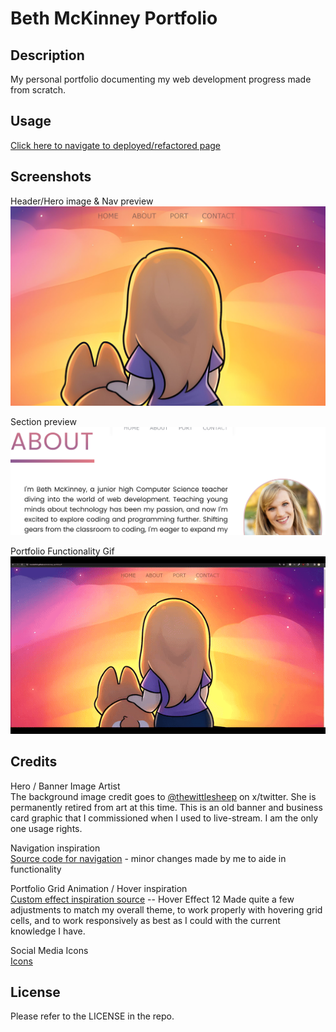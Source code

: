 # Beth McKinney Portfolio
## Description

My personal portfolio documenting my web development progress made from scratch.


## Usage

[Click here to navigate to deployed/refactored page](https://macbetthh.github.io/mckinney_portfolio/)

## Screenshots
Header/Hero image & Nav preview \
![Screenshot](https://github.com/macbetthh/mckinney_portfolio/blob/main/assets/images/Heronavsnap.png "Preview of portfolio background image and top navigation- shows a chibi style drawing of Beth and her dog Baxley ") 

Section preview \
![Screenshot](https://github.com/macbetthh/mckinney_portfolio/blob/main/assets/images/sectionpreview.png "Preview of the sections that will be displayed on the live portfolio - this one depicts a portion of the About section") 

Portfolio Functionality Gif \
![](https://github.com/macbetthh/mckinney_portfolio/blob/main/assets/images/portfoliofunctionality.gif "30 sec gif showing the functionality of the navigation, page scrolling, and hover effets throughout the portfolio") 

## Credits

Hero / Banner Image Artist \
The background image credit goes to [@thewittlesheep](https://twitter.com/thewittlesheep) on x/twitter. She is permanently retired from art at this time. 
This is an old banner and business card graphic that I commissioned when I used to live-stream. I am the only one usage rights.

Navigation inspiration \
[Source code for navigation](https://codepen.io/pirrera/pen/gOKBPK) - minor changes made by me to aide in functionality

Portfolio Grid Animation / Hover inspiration \
[Custom effect inspiration source](https://github.com/miketricking/bootstrap-image-hover) -- Hover Effect 12
Made quite a few adjustments to match my overall theme, to work properly with hovering grid cells, and to work responsively as best as I could with the current knowledge I have.

Social Media Icons \
[Icons](https://www.iconfinder.com/search/icons?family=goodies)


## License

Please refer to the LICENSE in the repo.
